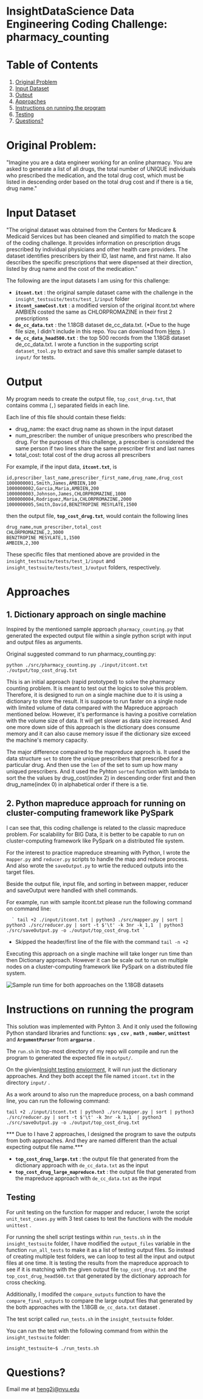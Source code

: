 # InsightDataScience Data Engineering Coding Challenge: pharmacy_counting


# Table of Contents
1. [Original Problem](README.md#original-problem)
2. [Input Dataset](README.md#input-dataset)
3. [Output](README.md#output)
4. [Approaches](README.md#approaches)
5. [Instructions on running the program](README.md#instructions-on-running-the-program)
6. [Testing](README.md#testing)
7. [Questions?](README.md#questions?)

# Original Problem:

"Imagine you are a data engineer working for an online pharmacy. You are asked to generate a list of all drugs, the total number of UNIQUE individuals who prescribed the medication, and the total drug cost, which must be listed in descending order based on the total drug cost and if there is a tie, drug name." 


# Input Dataset

"The original dataset was obtained from the Centers for Medicare & Medicaid Services but has been cleaned and simplified to match the scope of the coding challenge. It provides information on prescription drugs prescribed by individual physicians and other health care providers. The dataset identifies prescribers by their ID, last name, and first name.  It also describes the specific prescriptions that were dispensed at their direction, listed by drug name and the cost of the medication." 

The following are the input datasets I am using for this challenge:
* **`itcont.txt`** : the original sample dataset came with the challenge in the `insight_testsuite/tests/test_1/input` folder 
* **`itcont_sameCost.txt`** : a modified version of the original itcont.txt where AMBIEN costed the same as CHLORPROMAZINE in their first 2 prescriptions 
* **`de_cc_data.txt`** : the 1.18GB dataset de_cc_data.txt. (*Due to the huge file size, I didn't include in this repo. You can download from <a href="https://drive.google.com/file/d/1fxtTLR_Z5fTO-Y91BnKOQd6J0VC9gPO3/view?usp=sharing">Here</a>. )
* **`de_cc_data_head500.txt`** : the top 500 records from the 1.18GB dataset de_cc_data.txt. I wrote a function in the supporting script `dataset_tool.py` to extract and save this smaller sample dataset to `input/` for tests. 


# Output 

My program needs to create the output file, `top_cost_drug.txt`, that contains comma (`,`) separated fields in each line.

Each line of this file should contain these fields:
* drug_name: the exact drug name as shown in the input dataset
* num_prescriber: the number of unique prescribers who prescribed the drug. For the purposes of this challenge, a prescriber is considered the same person if two lines share the same prescriber first and last names
* total_cost: total cost of the drug across all prescribers

For example, if the input data, **`itcont.txt`**, is

```
id,prescriber_last_name,prescriber_first_name,drug_name,drug_cost
1000000001,Smith,James,AMBIEN,100
1000000002,Garcia,Maria,AMBIEN,200
1000000003,Johnson,James,CHLORPROMAZINE,1000
1000000004,Rodriguez,Maria,CHLORPROMAZINE,2000
1000000005,Smith,David,BENZTROPINE MESYLATE,1500
```

then the output file, **`top_cost_drug.txt`**, would contain the following lines
```
drug_name,num_prescriber,total_cost
CHLORPROMAZINE,2,3000
BENZTROPINE MESYLATE,1,1500
AMBIEN,2,300
```

These specific files that mentioned above are provided in the `insight_testsuite/tests/test_1/input` and `insight_testsuite/tests/test_1/output` folders, respectively.


# Approaches
## 1. Dictionary approach on single machine

Inspired by the mentioned sample approach `pharmacy_counting.py` that generated the expected output file within a single python script with input and output files as arguments.

Original suggested command to run pharmacy_counting.py:

 `python ./src/pharmacy_counting.py ./input/itcont.txt ./output/top_cost_drug.txt`


This is an initial approach (rapid prototyped) to solve the pharmacy counting problem. It is meant to test out the logics to solve this problem. Therefore, it is designed to run on a single machine due to it is using a dictionary to store the result. It is suppose to run faster on a single node with limited volume of data compared with the Mapreduce approach mentioned below.
However, it's performance is having a positive correlation with the volume size of data. It will get slower as data size increased. And one more down side of this approach is the dictionary does consume memory and it can also cause memory issue if the dictionary size exceed the machine's memory capacity. 

The major difference compaired to the mapreduce approch is. It used the data structure `set` to store the unique prescribers that prescribed for a particular drug. And then use the `len` of the set to sum up how many uniqued prescribers. And it used the Pyhton `sorted` function with lambda to sort the the values by drug_cost(index 2) in descending order first and then drug_name(index 0) in alphabetical order if there is a tie.


## 2. Python mapreduce approach for running on cluster-computing framework like PySpark

I can see that, this coding challenge is related to the classic mapreduce problem. For scalability for BIG Data, it is better to be capable to run on cluster-computing framework like PySpark on a distributed file system. 

For the interest to practice mapreduce streaming with Python, I wrote the `mapper.py` and `reducer.py` scripts to handle the map and reduce process. And also wrote the `saveOutput.py` to wrtie the reduced outputs into the target files.

Beside the output file, input file, and sorting in between mapper, reducer and saveOutput were handled with shell commands.

For example, run with sample itcont.txt please run the following command on command line:

      ` tail +2 ./input/itcont.txt | python3 ./src/mapper.py | sort | python3 ./src/reducer.py | sort -t $'\t' -k 3nr -k 1,1  | python3 ./src/saveOutput.py -o ./output/top_cost_drug.txt `

- Skipped the header/first line of the file with the command `tail -n +2`

Executing this approach on a single machine will take longer run time than then Dictionary approach. However it can be scale out to run on multiple nodes on a cluster-computing framework like PySpark on a distributed file system.


![Sample run time for both approaches on the 1.18GB datasets](/images/Demo_Runtime.png)


# Instructions on running the program 

This solution was implemented with Pyhton 3. And it only used the following Python standard libraries and functions: **`sys`** , **`csv`** , **`math`** , **`number`**, **`unittest`** and **`ArgumentParser`** from **`argparse`** .

The `run.sh` in top-most directory of my repo will compile and run the program to generated the expected file in `output/`.

On the givien<a href="http://ec2-18-210-131-67.compute-1.amazonaws.com/test-my-repo-link">Insight testing enviorment</a>,
it will run just the dictionary approaches. And they both accept the file named `itcont.txt` in the directory `input/` . 

As a work around to also run the mapreduce process, on a bash command line, you can run the following command:
      
` tail +2 ./input/itcont.txt | python3 ./src/mapper.py | sort | python3 ./src/reducer.py | sort -t $'\t' -k 3nr -k 1,1  | python3 ./src/saveOutput.py -o ./output/top_cost_drug.txt `




*** Due to I have 2 approaches, I designed the program to save the outputs from both approaches. And they are named different than the actual expecting output file name.*** 

* **`top_cost_drug_large.txt`** : the output file that generated from the dictionary approach with `de_cc_data.txt` as the input
* **`top_cost_drug_large_mapreduce.txt`** : the output file that generated from the mapreduce approach with `de_cc_data.txt` as the input



## Testing

For unit testing on the function for mapper and reducer, I wrote the script `unit_test_cases.py` with 3 test cases to test the functions with the module `unittest` .

For running the shell script testings within `run_tests.sh` in the `insight_testsuite` folder, I have modified the `output_files` variable in the function `run_all_tests` to make it as a list of testing output files. So instead of creating multiple test folders, we can loop to test all the input and output files at one time. It is testing the results from the mapreduce approach to see if it is matching with the given output file `top_cost_drug.txt` and the `top_cost_drug_head500.txt` that generated by the dictionary approach for cross checking.

Additionally, I modifed the `compare_outputs` function to have the `compare_final_outputs` to compare the large output files that generated by the both approaches with the 1.18GB `de_cc_data.txt` dataset .

The test script called `run_tests.sh` in the `insight_testsuite` folder.

You can run the test with the following command from within the `insight_testsuite` folder:

    insight_testsuite~$ ./run_tests.sh 




# Questions?
Email me at heng2j@nyu.edu
